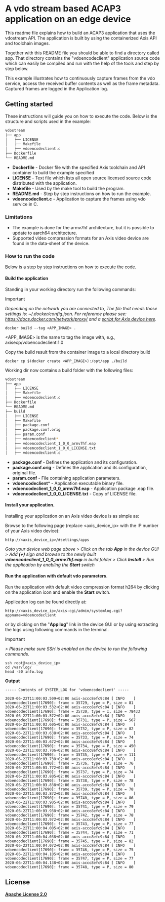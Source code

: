 # A vdo stream based ACAP3 application on an edge device
This readme file explains how to build an ACAP3 application that uses the vdostream API. The application is built by using the containerized Axis API and toolchain images.

Together with this README file you should be able to find a directory called app. That directory contains the "vdoencodeclient" application source code which can easily be compiled and run with the help of the tools and step by step below.

This example illustrates how to continuously capture frames from the vdo service, access the received buffer contents as well as the frame metadata. Captured frames are logged in the Application log.

## Getting started
These instructions will guide you on how to execute the code. Below is the structure and scripts used in the example:

```bash
vdostream
├── app
│   ├── LICENSE
│   ├── Makefile
│   ├── vdoencodeclient.c
├── Dockerfile
└── README.md
```
* **Dockerfile**        - Docker file with the specified Axis toolchain and API container to build the example specified
* **LICENSE**           - Text file which lists all open source licensed source code distributed with the application.
* **Makefile**          - Used by the make tool to build the program.
* **README.md**         - Step by step instructions on how to run the example.
* **vdoencodeclient.c** - Application to capture the frames using vdo service in C.

### Limitations
* The example is done for the armv7hf architecture, but it is possible to update to aarch64 architecture.
* Supported video compression formats for an Axis video device are found in the data-sheet of the device.

### How to run the code
Below is a step by step instructions on how to execute the code.

#### Build the application
Standing in your working directory run the following commands:

> [!IMPORTANT]
> *Depending on the network you are connected to,
The file that needs those settings is: *~/.docker/config.json.*
For reference please see: https://docs.docker.com/network/proxy/ and a
[script for Axis device here](../FAQs.md#HowcanIset-upnetworkproxysettingsontheAxisdevice?).*

```
docker build --tag <APP_IMAGE> .
```
<APP_IMAGE> is the name to tag the image with, e.g., axisecp/vdoencodeclient:1.0

Copy the build result from the container image to a local directory build
```
docker cp $(docker create <APP_IMAGE>):/opt/app ./build
```

Working dir now contains a build folder with the following files:
```bash
vdostream
├── app
│   ├── LICENSE
│   ├── Makefile
│   ├── vdoencodeclient.c
├── Dockerfile
└── README.md
├── build
│   ├── LICENSE
│   ├── Makefile
│   ├── package.conf
│   ├── package.conf.orig
│   ├── param.conf
│   ├── vdoencodeclient*
│   ├── vdoencodeclient_1_0_0_armv7hf.eap
│   ├── vdoencodeclient_1_0_0_LICENSE.txt
│   ├── vdoencodeclient.c
```
* **package.conf**                       - Defines the application and its configuration.
* **package.conf.orig**                  - Defines the application and its configuration, original file.
* **param.conf**                         - File containing application parameters.
* **vdoencodeclient***                   - Application executable binary file.
* **vdoencodeclient_1_0_0_armv7hf.eap**  - Application package .eap file.
* **vdoencodeclient_1_0_0_LICENSE.txt**  - Copy of LICENSE file.

#### Install your application.
Installing your application on an Axis video device is as simple as:

Browse to the following page (replace <axis_device_ip> with the IP number of your Axis video device):
```
http://<axis_device_ip>/#settings/apps
```

*Goto your device web page above > Click on the tab **App** in the device GUI > Add **(+)** sign and browse to the newly built **vdoencodeclient_1_0_0_armv7hf.eap** in build folder > Click **Install** > Run the application by enabling the **Start** switch*


#### Run the application with default vdo parameters.

Run the application with default video compression format h264 by clicking on the application icon and enable the **Start** switch.

Application log can be found directly at:
```
http://<axis_device_ip>/axis-cgi/admin/systemlog.cgi?appname=vdoencodeclient
```
or by clicking on the "**App log**" link in the device GUI or by using extracting the logs using following commands
in the terminal.
> [!IMPORTANT]
*> Please make sure SSH is enabled on the device to run the
following commands.*

```
ssh root@<axis_device_ip>
cd /var/log/
head -50 info.log
```
**Output**
```
----- Contents of SYSTEM_LOG for 'vdoencodeclient' -----

2020-06-22T11:00:03.509+02:00 axis-accc8efc9c84 [ INFO    ] vdoencodeclient[17690]: frame = 35729, type = P, size = 81
2020-06-22T11:00:03.532+02:00 axis-accc8efc9c84 [ INFO    ] vdoencodeclient[17690]: frame = 35730, type = I, size = 78433
2020-06-22T11:00:03.572+02:00 axis-accc8efc9c84 [ INFO    ] vdoencodeclient[17690]: frame = 35731, type = P, size = 567
2020-06-22T11:00:03.605+02:00 axis-accc8efc9c84 [ INFO    ] vdoencodeclient[17690]: frame = 35732, type = P, size = 82
2020-06-22T11:00:03.638+02:00 axis-accc8efc9c84 [ INFO    ] vdoencodeclient[17690]: frame = 35733, type = P, size = 74
2020-06-22T11:00:03.672+02:00 axis-accc8efc9c84 [ INFO    ] vdoencodeclient[17690]: frame = 35734, type = P, size = 450
2020-06-22T11:00:03.706+02:00 axis-accc8efc9c84 [ INFO    ] vdoencodeclient[17690]: frame = 35735, type = P, size = 111
2020-06-22T11:00:03.738+02:00 axis-accc8efc9c84 [ INFO    ] vdoencodeclient[17690]: frame = 35736, type = P, size = 76
2020-06-22T11:00:03.772+02:00 axis-accc8efc9c84 [ INFO    ] vdoencodeclient[17690]: frame = 35737, type = P, size = 74
2020-06-22T11:00:03.805+02:00 axis-accc8efc9c84 [ INFO    ] vdoencodeclient[17690]: frame = 35738, type = P, size = 78
2020-06-22T11:00:03.838+02:00 axis-accc8efc9c84 [ INFO    ] vdoencodeclient[17690]: frame = 35739, type = P, size = 78
2020-06-22T11:00:03.872+02:00 axis-accc8efc9c84 [ INFO    ] vdoencodeclient[17690]: frame = 35740, type = P, size = 86
2020-06-22T11:00:03.905+02:00 axis-accc8efc9c84 [ INFO    ] vdoencodeclient[17690]: frame = 35741, type = P, size = 79
2020-06-22T11:00:03.938+02:00 axis-accc8efc9c84 [ INFO    ] vdoencodeclient[17690]: frame = 35742, type = P, size = 78
2020-06-22T11:00:03.972+02:00 axis-accc8efc9c84 [ INFO    ] vdoencodeclient[17690]: frame = 35743, type = P, size = 77
2020-06-22T11:00:04.005+02:00 axis-accc8efc9c84 [ INFO    ] vdoencodeclient[17690]: frame = 35744, type = P, size = 71
2020-06-22T11:00:04.038+02:00 axis-accc8efc9c84 [ INFO    ] vdoencodeclient[17690]: frame = 35745, type = P, size = 82
2020-06-22T11:00:04.072+02:00 axis-accc8efc9c84 [ INFO    ] vdoencodeclient[17690]: frame = 35746, type = P, size = 75
2020-06-22T11:00:04.105+02:00 axis-accc8efc9c84 [ INFO    ] vdoencodeclient[17690]: frame = 35747, type = P, size = 77
2020-06-22T11:00:04.138+02:00 axis-accc8efc9c84 [ INFO    ] vdoencodeclient[17690]: frame = 35748, type = P, size = 80
```

## License
**[Apache License 2.0](../LICENSE)**
